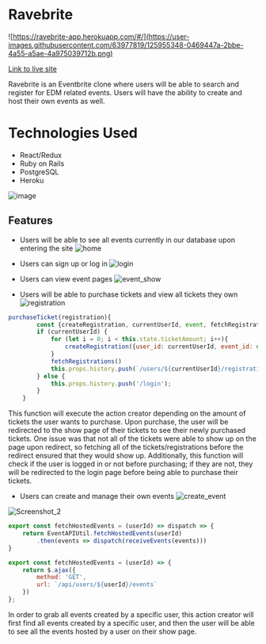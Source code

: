 
# Ravebrite

![https://ravebrite-app.herokuapp.com/#/](https://user-images.githubusercontent.com/63977819/125955348-0469447a-2bbe-4a55-a5ae-4a975039712b.png)

[Link to live site](https://ravebrite-app.herokuapp.com/#/)

Ravebrite is an Eventbrite clone where users will be able to search and register for EDM related events. Users will have the ability to create and host their own events as well.

# Technologies Used

* React/Redux
* Ruby on Rails
* PostgreSQL
* Heroku

![image](https://user-images.githubusercontent.com/63977819/125955647-761b9b0d-0236-4e5c-96d6-cede7362b957.png)

## Features

* Users will be able to see all events currently in our database upon entering the site
![home](https://user-images.githubusercontent.com/63977819/125956752-505ff931-6f6e-41f4-8860-7e8c5e5eb06f.gif)

* Users can sign up or log in
![login](https://user-images.githubusercontent.com/63977819/125958716-7b261740-eac2-4acd-812f-3065c356b36f.gif)

* Users can view event pages
![event_show](https://user-images.githubusercontent.com/63977819/125958741-9d12bc45-2e8b-438c-aa41-a5fbc33994b9.gif)

* Users will be able to purchase tickets and view all tickets they own
![registration](https://user-images.githubusercontent.com/63977819/130277389-45de417d-4376-46a3-bba5-fdddf1b63511.gif)

```javascript
purchaseTicket(registration){
        const {createRegistration, currentUserId, event, fetchRegistrations} = this.props
        if (currentUserId) {
            for (let i = 0; i < this.state.ticketAmount; i++){
                createRegistration({user_id: currentUserId, event_id: event.id})
            }
            fetchRegistrations()
            this.props.history.push(`/users/${currentUserId}/registrations`)
        } else {
            this.props.history.push('/login');
        }
    }
```
This function will execute the action creator depending on the amount of tickets the user wants to purchase.  Upon purchase, the user will be redirected to the show page of their tickets to see their newly purchased tickets.  One issue was that not all of the tickets were able to show up on the page upon redirect, so fetching all of the tickets/registrations before the redirect ensured that they would show up.  Additionally, this function will check if the user is logged in or not before purchasing; if they are not, they will be redirected to the login page before being able to purchase their tickets.  

* Users can create and manage their own events
![create_event](https://user-images.githubusercontent.com/63977819/125959455-6387190c-52f2-44c8-b647-a279de88d665.gif)

![Screenshot_2](https://user-images.githubusercontent.com/63977819/130280510-c2e7ed96-5735-415c-8393-91955abfc708.png)
```javascript
export const fetchHostedEvents = (userId) => dispatch => {
    return EventAPIUtil.fetchHostedEvents(userId)
        .then(events => dispatch(receiveEvents(events)))
}

export const fetchHostedEvents = (userId) => {
    return $.ajax({
        method: 'GET',
        url: `/api/users/${userId}/events`
    })
};
```
In order to grab all events created by a specific user, this action creator will first find all events created by a specific user, and then the user will be able to see all the events hosted by a user on their show page.  


